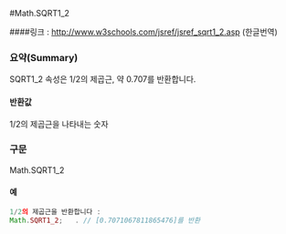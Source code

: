 #Math.SQRT1_2

####링크 : http://www.w3schools.com/jsref/jsref_sqrt1_2.asp (한글번역) 

### 요약(Summary)

SQRT1_2 속성은 1/2의 제곱근, 약 0.707를 반환합니다.

#### 반환값

1/2의 제곱근을 나타내는 숫자

### 구문

Math.SQRT1_2


#### 예

```javascript
1/2의 제곱근을 반환합니다 :
Math.SQRT1_2;   . // [0.7071067811865476]를 반환


